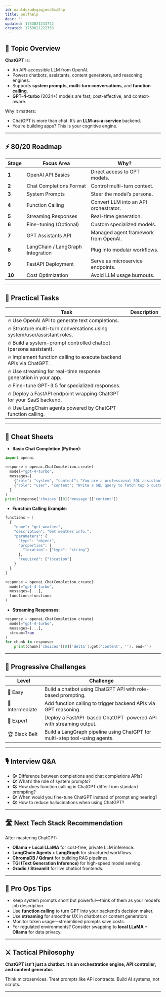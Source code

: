 ```yaml
---
id: oauldczudvgaqjecd8cz2hp
title: Selfhelp
desc: ''
updated: 1753021233742
created: 1753021222338
---
```


## 📌 Topic Overview

**ChatGPT** is:

* An API-accessible LLM from OpenAI.
* Powers chatbots, assistants, content generators, and reasoning engines.
* Supports **system prompts**, **multi-turn conversations**, and **function calling**.
* **GPT-4-turbo** (2024+) models are fast, cost-effective, and context-aware.

Why it matters:

* ChatGPT is more than chat. It’s an **LLM-as-a-service** backend.
* You’re building apps? This is your cognitive engine.

---

## ⚡ 80/20 Roadmap

| Stage  | Focus Area                        | Why?                                  |
| ------ | --------------------------------- | ------------------------------------- |
| **1**  | OpenAI API Basics                 | Direct access to GPT models.          |
| **2**  | Chat Completions Format           | Control multi-turn context.           |
| **3**  | System Prompts                    | Steer the model’s persona.            |
| **4**  | Function Calling                  | Convert LLM into an API orchestrator. |
| **5**  | Streaming Responses               | Real-time generation.                 |
| **6**  | Fine-tuning (Optional)            | Custom specialized models.            |
| **7**  | GPT Assistants API                | Managed agent framework from OpenAI.  |
| **8**  | LangChain / LangGraph Integration | Plug into modular workflows.          |
| **9**  | FastAPI Deployment                | Serve as microservice endpoints.      |
| **10** | Cost Optimization                 | Avoid LLM usage burnouts.             |

---

## 🚀 Practical Tasks

| Task                                                                     | Description |
| ------------------------------------------------------------------------ | ----------- |
| 🔥 Use OpenAI API to generate text completions.                          |             |
| 🔥 Structure multi-turn conversations using system/user/assistant roles. |             |
| 🔥 Build a system-prompt controlled chatbot (persona assistant).         |             |
| 🔥 Implement function calling to execute backend APIs via ChatGPT.       |             |
| 🔥 Use streaming for real-time response generation in your app.          |             |
| 🔥 Fine-tune GPT-3.5 for specialized responses.                          |             |
| 🔥 Deploy a FastAPI endpoint wrapping ChatGPT for your SaaS backend.     |             |
| 🔥 Use LangChain agents powered by ChatGPT function calling.             |             |

---

## 🧾 Cheat Sheets

* **Basic Chat Completion (Python)**:

```python
import openai

response = openai.ChatCompletion.create(
  model="gpt-4-turbo",
  messages=[
    {"role": "system", "content": "You are a professional SQL assistant."},
    {"role": "user", "content": "Write a SQL query to fetch top 5 customers."}
  ]
)
print(response['choices'][0]['message']['content'])
```

* **Function Calling Example**:

```python
functions = [
  {
    "name": "get_weather",
    "description": "Get weather info.",
    "parameters": {
      "type": "object",
      "properties": {
        "location": {"type": "string"}
      },
      "required": ["location"]
    }
  }
]

response = openai.ChatCompletion.create(
  model="gpt-4-turbo",
  messages=[...],
  functions=functions
)
```

* **Streaming Responses**:

```python
response = openai.ChatCompletion.create(
  model="gpt-4-turbo",
  messages=[...],
  stream=True
)
for chunk in response:
    print(chunk['choices'][0]['delta'].get('content', ''), end='')
```

---

## 🎯 Progressive Challenges

| Level           | Challenge                                                                  |
| --------------- | -------------------------------------------------------------------------- |
| 🥉 Easy         | Build a chatbot using ChatGPT API with role-based prompting.               |
| 🥈 Intermediate | Add function calling to trigger backend APIs via GPT reasoning.            |
| 🥇 Expert       | Deploy a FastAPI-based ChatGPT-powered API with streaming output.          |
| 🏆 Black Belt   | Build a LangGraph pipeline using ChatGPT for multi-step tool-using agents. |

---

## 🎙️ Interview Q\&A

* **Q:** Difference between completions and chat completions APIs?
* **Q:** What’s the role of system prompts?
* **Q:** How does function calling in ChatGPT differ from standard prompting?
* **Q:** When would you fine-tune ChatGPT instead of prompt engineering?
* **Q:** How to reduce hallucinations when using ChatGPT?

---

## 🛣️ Next Tech Stack Recommendation

After mastering ChatGPT:

* **Ollama + Local LLaMA** for cost-free, private LLM inference.
* **LangChain Agents + LangGraph** for structured workflows.
* **ChromaDB / Qdrant** for building RAG pipelines.
* **TGI (Text Generation Inference)** for high-speed model serving.
* **Gradio / Streamlit** for live chatbot frontends.

---

## 🎩 Pro Ops Tips

* Keep system prompts short but powerful—think of them as your model’s job description.
* Use **function calling** to turn GPT into your backend’s decision maker.
* Use **streaming** for smoother UX in chatbots or content generators.
* Monitor token usage—streamlined prompts save costs.
* For regulated environments? Consider swapping to **local LLaMA + Ollama** for data privacy.

---

## ⚔️ Tactical Philosophy

**ChatGPT isn’t just a chatbot. It’s an orchestration engine, API controller, and content generator.**

Think microservices. Treat prompts like API contracts. Build AI systems, not scripts.

---
